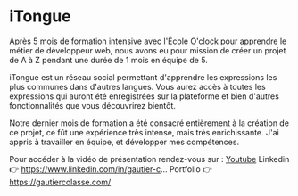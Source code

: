 # iTongue

Après 5 mois de formation intensive avec l'École O'clock pour apprendre le métier de développeur web, nous avons eu pour mission de créer un projet de A à Z pendant une durée de 1 mois en équipe de 5.

iTongue est un réseau social permettant d'apprendre les expressions les plus communes dans d'autres langues. Vous aurez accès à toutes les expressions qui auront été enregistrées sur la plateforme et bien d'autres fonctionnalités que vous découvrirez bientôt.

Notre dernier mois de formation a été consacré entièrement à la création de ce projet, ce fût une expérience très intense, mais très enrichissante. J'ai appris à travailler en équipe, et développer mes compétences.

Pour accéder à la vidéo de présentation rendez-vous sur : [Youtube](https://www.youtube.com/watch?v=gFhX1y1v8GQ&t=1s)
Linkedin 👉 https://www.linkedin.com/in/gautier-c...
Portfolio 👉 https://gautiercolasse.com/
